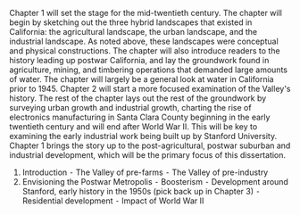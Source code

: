 Chapter 1 will set the stage for the mid-twentieth century. The chapter will begin by sketching out the three hybrid landscapes that existed in California: the agricultural landscape, the urban landscape, and the industrial landscape. As noted above, these landscapes were conceptual and physical constructions. The chapter will also introduce readers to the history leading up postwar California, and lay the groundwork found in agriculture, mining, and timbering operations that demanded large amounts of water. The chapter will largely be a general look at water in California prior to 1945. Chapter 2 will start a more focused examination of the Valley's history. The rest of the chapter lays out the rest of the groundwork by surveying urban growth and industrial growth, charting the rise of electronics manufacturing in Santa Clara County beginning in the early twentieth century and will end after World War II. This will be key to examining the early industrial work being built up by Stanford University. Chapter 1 brings the story up to the post-agricultural, postwar suburban and industrial development, which will be the primary focus of this dissertation. 

1.	Introduction
	⁃	The Valley of pre-farms
	⁃	The Valley of pre-industry
2.	Envisioning the Postwar Metropolis
	⁃	Boosterism
	  ⁃	Development around Stanford, early history in the 1950s (pick back up in Chapter 3)
	⁃	Residential development
	⁃	Impact of World War II


